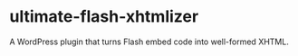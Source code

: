 ultimate-flash-xhtmlizer
========================

A WordPress plugin that turns Flash embed code into well-formed XHTML.